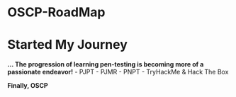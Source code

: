 # OSCP-RoadMap
<html>
<b><h1>Started My Journey</h1> ...
The progression of learning pen-testing is becoming more of a passionate endeavor!</b>
- PJPT
- PJMR
- PNPT 
- TryHackMe & Hack The Box

<b>Finally, OSCP </b>

</html>
